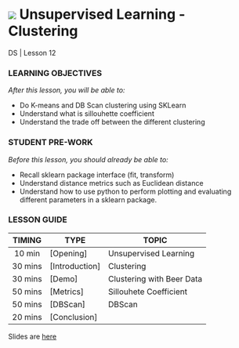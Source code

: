 
# ![](https://ga-dash.s3.amazonaws.com/production/assets/logo-9f88ae6c9c3871690e33280fcf557f33.png) Unsupervised Learning - Clustering
DS | Lesson 12

### LEARNING OBJECTIVES
*After this lesson, you will be able to:*

- Do K-means and DB Scan clustering using SKLearn
- Understand what is sillouhette coefficient
- Understand the trade off between the different clustering  

### STUDENT PRE-WORK
*Before this lesson, you should already be able to:*

- Recall sklearn package interface (fit, transform)
- Understand distance metrics such as Euclidean distance
- Understand how to use python to perform plotting and evaluating different parameters in a sklearn package.

### LESSON GUIDE
| TIMING  | TYPE  | TOPIC  |
|:-:|---|---|
| 10 min  | [Opening]  | Unsupervised Learning |
| 30 mins  | [Introduction]   | Clustering  |
| 30 mins  | [Demo]  | Clustering with Beer Data |
| 50 mins  | [Metrics] | Sillouhete Coefficient  |
| 50 mins  | [DBScan] | DBScan  |
| 20 mins  | [Conclusion] |   |


Slides are [here](./assets/slides/12-unsupervised-learning.pdf)


